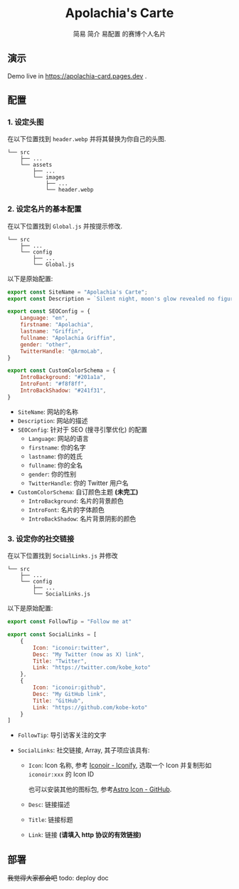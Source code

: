 <h1 style="text-align: center">Apolachia's Carte</h1>

<p style="text-align: center">简易 简介 易配置 的赛博个人名片</p>

## 演示

Demo live in https://apolachia-card.pages.dev .

## 配置

### 1. 设定头图

在以下位置找到 `header.webp` 并将其替换为你自己的头图.

```
└── src
    ├── ...
    └── assets
        ├── ...
        └── images
            ├── ...
            └── header.webp
```

### 2. 设定名片的基本配置

在以下位置找到 `Global.js` 并按提示修改.

```
└── src
    ├── ...
    └── config
        ├── ...
        └── Global.js
```

以下是原始配置:

```javascript
export const SiteName = "Apolachia's Carte";
export const Description = `Silent night, moon's glow revealed no figure, but a spectral whisper echoed, "You're not alone."`;

export const SEOConfig = {
    Language: "en",
    firstname: "Apolachia",
    lastname: "Griffin",
    fullname: "Apolachia Griffin",
    gender: "other",
    TwitterHandle: "@ArmoLab",
}

export const CustomColorSchema = {
    IntroBackground: "#201a1a",
    IntroFont: "#f8f8ff",
    IntroBackShadow: "#241f31",
}
```

- `SiteName`: 网站的名称
- `Description`: 网站的描述
- `SEOConfig`: 针对于 SEO (搜寻引擎优化) 的配置
  - `Language`: 网站的语言
  - `firstname`: 你的名字
  - `lastname`: 你的姓氏
  - `fullname`: 你的全名
  - `gender`: 你的性别
  - `TwitterHandle`: 你的 Twitter 用户名
- `CustomColorSchema`: 自订颜色主题 **(未完工)**
  - `IntroBackground`: 名片的背景颜色
  - `IntroFont`: 名片的字体颜色
  - `IntroBackShadow`: 名片背景阴影的颜色

### 3. 设定你的社交链接

在以下位置找到 `SocialLinks.js` 并修改

```
└── src
    ├── ...
    └── config
        ├── ...
        └── SocialLinks.js
```

以下是原始配置:

```javascript
export const FollowTip = "Follow me at"

export const SocialLinks = [
	{
		Icon: "iconoir:twitter",
		Desc: "My Twitter (now as X) link",
		Title: "Twitter",
		Link: "https://twitter.com/kobe_koto"
	},
	{
		Icon: "iconoir:github",
		Desc: "My GitHub link",
		Title: "GitHub",
		Link: "https://github.com/kobe-koto"
	}
]
```

- `FollowTip`: 导引访客关注的文字

- `SocialLinks`: 社交链接, Array, 其子项应该具有:

  - `Icon`: Icon 名称, 参考 [Iconoir - Iconify](https://icon-sets.iconify.design/iconoir/), 选取一个 Icon 并复制形如 `iconoir:xxx` 的 Icon ID

    也可以安装其他的图标包, 参考[Astro Icon - GitHub](https://github.com/natemoo-re/astro-icon).

  - `Desc`: 链接描述

  - `Title`: 链接标题

  - `Link`: 链接 **(请填入 http 协议的有效链接)**

## 部署

~~我觉得大家都会吧~~ todo: deploy doc